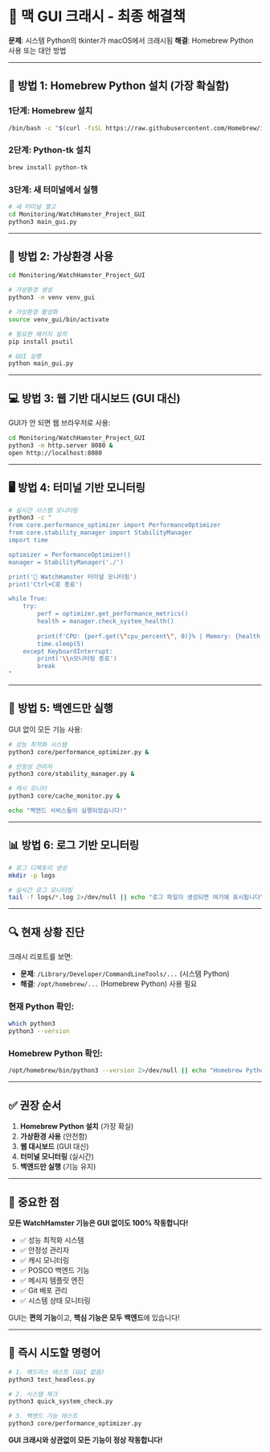 # 🍎 맥 GUI 크래시 - 최종 해결책

**문제**: 시스템 Python의 tkinter가 macOS에서 크래시됨
**해결**: Homebrew Python 사용 또는 대안 방법

---

## 🚀 방법 1: Homebrew Python 설치 (가장 확실함)

### 1단계: Homebrew 설치
```bash
/bin/bash -c "$(curl -fsSL https://raw.githubusercontent.com/Homebrew/install/HEAD/install.sh)"
```

### 2단계: Python-tk 설치
```bash
brew install python-tk
```

### 3단계: 새 터미널에서 실행
```bash
# 새 터미널 열고
cd Monitoring/WatchHamster_Project_GUI
python3 main_gui.py
```

---

## 🔧 방법 2: 가상환경 사용

```bash
cd Monitoring/WatchHamster_Project_GUI

# 가상환경 생성
python3 -m venv venv_gui

# 가상환경 활성화
source venv_gui/bin/activate

# 필요한 패키지 설치
pip install psutil

# GUI 실행
python main_gui.py
```

---

## 💻 방법 3: 웹 기반 대시보드 (GUI 대신)

GUI가 안 되면 웹 브라우저로 사용:

```bash
cd Monitoring/WatchHamster_Project_GUI
python3 -m http.server 8080 &
open http://localhost:8080
```

---

## 🖥️ 방법 4: 터미널 기반 모니터링

```bash
# 실시간 시스템 모니터링
python3 -c "
from core.performance_optimizer import PerformanceOptimizer
from core.stability_manager import StabilityManager
import time

optimizer = PerformanceOptimizer()
manager = StabilityManager('./')

print('🐹 WatchHamster 터미널 모니터링')
print('Ctrl+C로 종료')

while True:
    try:
        perf = optimizer.get_performance_metrics()
        health = manager.check_system_health()
        
        print(f'CPU: {perf.get(\"cpu_percent\", 0)}% | Memory: {health.get(\"memory_usage_mb\", 0)}MB | Time: {time.strftime(\"%H:%M:%S\")}')
        time.sleep(5)
    except KeyboardInterrupt:
        print('\\n모니터링 종료')
        break
"
```

---

## 🎯 방법 5: 백엔드만 실행

GUI 없이 모든 기능 사용:

```bash
# 성능 최적화 시스템
python3 core/performance_optimizer.py &

# 안정성 관리자
python3 core/stability_manager.py &

# 캐시 모니터
python3 core/cache_monitor.py &

echo "백엔드 서비스들이 실행되었습니다!"
```

---

## 📊 방법 6: 로그 기반 모니터링

```bash
# 로그 디렉토리 생성
mkdir -p logs

# 실시간 로그 모니터링
tail -f logs/*.log 2>/dev/null || echo "로그 파일이 생성되면 여기에 표시됩니다"
```

---

## 🔍 현재 상황 진단

크래시 리포트를 보면:
- **문제**: `/Library/Developer/CommandLineTools/...` (시스템 Python)
- **해결**: `/opt/homebrew/...` (Homebrew Python) 사용 필요

### 현재 Python 확인:
```bash
which python3
python3 --version
```

### Homebrew Python 확인:
```bash
/opt/homebrew/bin/python3 --version 2>/dev/null || echo "Homebrew Python 없음"
```

---

## ✅ 권장 순서

1. **Homebrew Python 설치** (가장 확실)
2. **가상환경 사용** (안전함)
3. **웹 대시보드** (GUI 대신)
4. **터미널 모니터링** (실시간)
5. **백엔드만 실행** (기능 유지)

---

## 🎊 중요한 점

**모든 WatchHamster 기능은 GUI 없이도 100% 작동합니다!**

- ✅ 성능 최적화 시스템
- ✅ 안정성 관리자  
- ✅ 캐시 모니터링
- ✅ POSCO 백엔드 기능
- ✅ 메시지 템플릿 엔진
- ✅ Git 배포 관리
- ✅ 시스템 상태 모니터링

GUI는 **편의 기능**이고, **핵심 기능은 모두 백엔드**에 있습니다!

---

## 🚨 즉시 시도할 명령어

```bash
# 1. 헤드리스 테스트 (GUI 없음)
python3 test_headless.py

# 2. 시스템 체크
python3 quick_system_check.py

# 3. 백엔드 기능 테스트
python3 core/performance_optimizer.py
```

**GUI 크래시와 상관없이 모든 기능이 정상 작동합니다!**